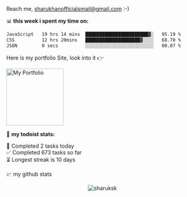 Reach me, [sharukhanofficialsmail@gmail.com](mailto:sharukhanofficialsmail@gmail.com) :-)

📊 **this week i spent my time on:**
<!--START_SECTION:waka-->

```txt
JavaScript   19 hrs 14 mins  ███████████████████████▓░   95.19 %
CSS          12 hrs 20mins   ████████████████████▓░░░░   68.70 %
JSON         0 secs          ░░░░░░░░░░░░░░░░░░░░░░░░░   00.07 %
```

<!--END_SECTION:waka-->

Here is my portfolio Site, look into it 👉

<a href="https://sharukhan-portfolio-mern.netlify.app/" target="_blank"><img src="https://static.vecteezy.com/system/resources/thumbnails/012/871/548/small_2x/click-here-button-in-yellow-colors-with-pointer-clicking-click-here-web-button-illustration-png.png" alt="My Portfolio" width="150" ></a>

🚧 **my todoist stats:**
<!-- TODO-IST:START -->       
🌸  Completed 2 tasks today           
✅  Completed 673 tasks so far           
⏳  Longest streak is 10 days
<!-- TODO-IST:END -->


📈 my github stats

<p align="center"> <img src="https://github-readme-stats.vercel.app/api?username=sharuksk&show_icons=true&theme=gotham" alt="sharuksk" />



